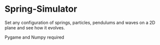 # Spring-Simulator
Set any configuration of springs, particles, pendulums and waves on a 2D plane and see how it evolves.

Pygame and Numpy required
